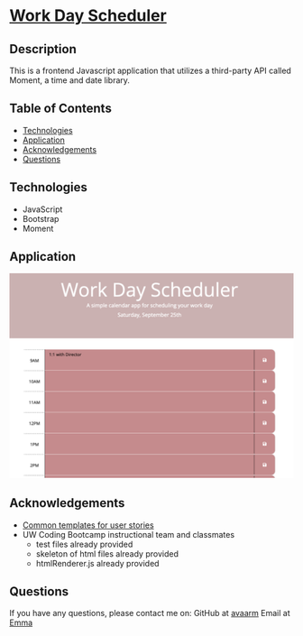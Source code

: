 # [Work Day Scheduler](https://avaarm.github.io/day_planner/)

## Description 

This is a frontend Javascript application that utilizes a third-party API called Moment, a time and date library.

## Table of Contents

* [Technologies](#technologies)
* [Application](#Application)
* [Acknowledgements](#acknowledgements)
* [Questions](#questions)

## Technologies

* JavaScript
* Bootstrap
* Moment

## Application 

![Finished Product](Assets/Images/dayPlanner.png)

## Acknowledgements

* [Common templates for user stories](https://en.wikipedia.org/wiki/User_story#Common_templates)
* UW Coding Bootcamp instructional team and classmates
    * test files already provided
    * skeleton of html files already provided
    * htmlRenderer.js already provided

## Questions 

If you have any questions, please contact me on:
GitHub at [avaarm](https://github.com/avaarm)
Email at [Emma](mailto:avaarm95@mail.com)
